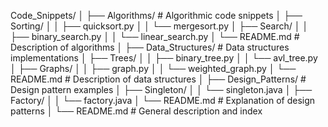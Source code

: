 Code_Snippets/
│
├── Algorithms/                # Algorithmic code snippets
│   ├── Sorting/
│   │   ├── quicksort.py
│   │   └── mergesort.py
│   ├── Search/
│   │   ├── binary_search.py
│   │   └── linear_search.py
│   └── README.md              # Description of algorithms
│
├── Data_Structures/           # Data structures implementations
│   ├── Trees/
│   │   ├── binary_tree.py
│   │   └── avl_tree.py
│   ├── Graphs/
│   │   ├── graph.py
│   │   └── weighted_graph.py
│   └── README.md              # Description of data structures
│
├── Design_Patterns/           # Design pattern examples
│   ├── Singleton/
│   │   └── singleton.java
│   ├── Factory/
│   │   └── factory.java
│   └── README.md              # Explanation of design patterns
│
└── README.md                  # General description and index
